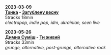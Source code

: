 **2023-03-09**  
**[Тонка](https://www.last.fm/music/%D0%A2%D0%BE%D0%BD%D0%BA%D0%B0) - [Загублену весну](https://music.youtube.com/playlist?list=OLAK5uy_n9RBEHXpLCYdUnqSJGRpdXDFtNUPFiEeo)**  
5tracks 18min  
*electropop, indie pop, idm, ukrainian, seen live*

**2023-05-26**  
**[Димна Суміш](https://www.last.fm/music/+noredirect/%D0%94%D0%B8%D0%BC%D0%BD%D0%B0+%D0%A1%D1%83%D0%BC%D1%96%D1%88) - [Ти живий](https://music.youtube.com/playlist?list=OLAK5uy_ltLMrLDvDutrvXk9_WjORglYq4_EoYhZQ)**  
9tracks 33min  
*grunge, alternative, post-grunge, alternative rock*
